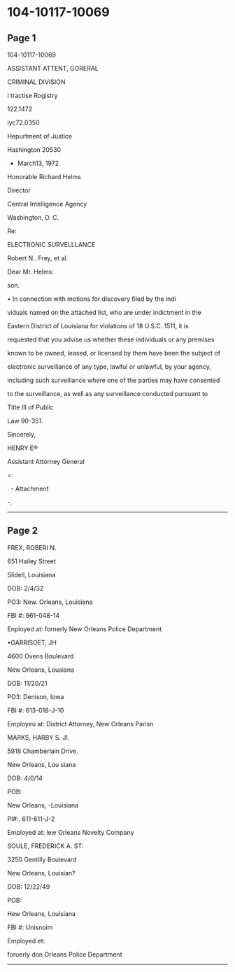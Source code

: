 # 104-10117-10069

## Page 1

104-10117-10069

ASSISTANT ATTENT, GORERAL

CRIMINAL DIVISION

i tractise Rogistry

122.1472

iyc72.0350

Hepurtment of Justice

Hashington 20530

* March13, 1972

Honorable Richard Helms

Director

Central Intelligence Agency

Washington, D. C.

Re:

ELECTRONIC SURVELLLANCE

Robert N.. Frey, et al.

Dear Mr. Helms:

son.

• In connection with motions for discovery filed by the indi

viduals named on the attached list, who are under indictment in the

Eastern District of Louisiana for violations of 18 U.S.C. 1511, it is

requested that you advise us whether these individuals or any premises

known to be owned, leased, or licensed by them have been the subject of

electronic surveillance of any type, lawful or unlawful, by your agency,

including such surveillance where one of the parties may have consented

to the surveillance, as well as any surveillance conducted pursuant to

Title III of Public

Law 90-351.

Sincerely,

HENRY E®

Assistant Attorney General

=:

. - Attachment

-.

---

## Page 2

FREX, ROBERI N.

651 Hailey Street

Slidell, Louisiana

DOB: 2/4/32

PO3: New. Orleans, Louisiana

FBI #: 961-048-14

Enployed at: fornerly New Orleans Police Department

•GARRISOET, JH

4600 Ovens Boulevard

New Orleans, Lousiana

DOB: 11/20/21

PO3: Denison, Iowa

FBI #: 613-018-J-10

Employeù at: District Attorney, New Orleans Parisn

MARKS, HARBY S. JI.

5918 Chamberlain Drive.

New Orleans, Lou siana

DOB: 4/0/14

POB:

New Orleans, -Louisiana

PI#:. 611-611-J-2

Employed at: lew Orleans Novelty Company

SOULE, FREDERICK A. ST:

3250 Gentilly Boulevard

New Orleans, Louisian?

DOB: 12/22/49

POB:

Hew Orleans, Louisiana

FBI #: Unisnoim

Employed et:

foruerly don Orleans Police Department

---

